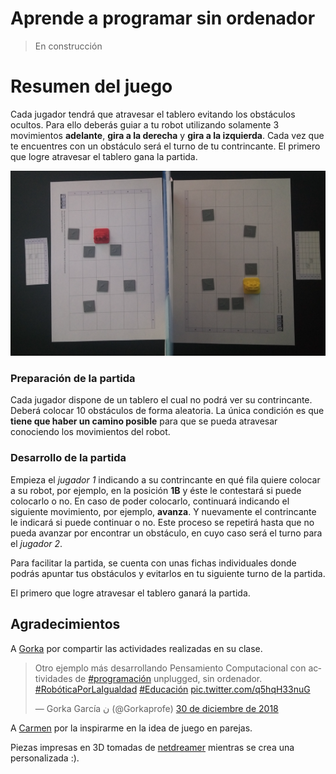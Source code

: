 # Aprende a programar sin ordenador

> En construcción


# Resumen del juego

Cada jugador tendrá que atravesar el tablero evitando los obstáculos ocultos. Para ello deberás guiar a tu robot utilizando solamente 3 movimientos **adelante**, **gira a la derecha** y **gira a la izquierda**. Cada vez que te encuentres con un obstáculo será el turno de tu contrincante. El primero que logre atravesar el tablero gana la partida.

![](Imágenes/Juego.png)


### Preparación de la partida

Cada jugador dispone de un tablero el cual no podrá ver su contrincante. Deberá colocar 10 obstáculos de forma aleatoria. La única condición es que **tiene que haber un camino posible** para que se pueda atravesar conociendo los movimientos del robot.


### Desarrollo de la partida

Empieza el *jugador 1* indicando a su contrincante en qué fila quiere colocar a su robot, por ejemplo, en la posición **1B** y éste le contestará si puede colocarlo o no. En caso de poder colocarlo, continuará indicando el siguiente movimiento, por ejemplo, **avanza**. Y nuevamente el contrincante le indicará si puede continuar o no. Este proceso se repetirá hasta que no pueda avanzar por encontrar un obstáculo, en cuyo caso será el turno para el *jugador 2*.

Para facilitar la partida, se cuenta con unas fichas individuales donde podrás apuntar tus obstáculos y evitarlos en tu siguiente turno de la partida.

El primero que logre atravesar el tablero ganará la partida.


## Agradecimientos

A <a target="_blank" href="https://twitter.com/gorkaprofe">Gorka</a> por compartir las actividades realizadas en su clase.

<blockquote class="twitter-tweet" data-lang="es"><p lang="es" dir="ltr">Otro ejemplo más desarrollando Pensamiento Computacional con actividades de <a href="https://twitter.com/hashtag/programaci%C3%B3n?src=hash&amp;ref_src=twsrc%5Etfw">#programación</a> unplugged, sin ordenador. <a href="https://twitter.com/hashtag/Rob%C3%B3ticaPorLaIgualdad?src=hash&amp;ref_src=twsrc%5Etfw">#RobóticaPorLaIgualdad</a> <a href="https://twitter.com/hashtag/Educaci%C3%B3n?src=hash&amp;ref_src=twsrc%5Etfw">#Educación</a> <a href="https://t.co/q5hqH33nuG">pic.twitter.com/q5hqH33nuG</a></p>&mdash; Gorka García ن (@Gorkaprofe) <a href="https://twitter.com/Gorkaprofe/status/1079352225430978562?ref_src=twsrc%5Etfw">30 de diciembre de 2018</a></blockquote>

A <a target="_blank" href="https://twitter.com/carmenb_mg">Carmen</a> por la inspirarme en la idea de juego en parejas. 

Piezas impresas en 3D tomadas de <a target="_blank" href="https://www.thingiverse.com/thing:2660513">netdreamer</a> mientras se crea una personalizada :). 
